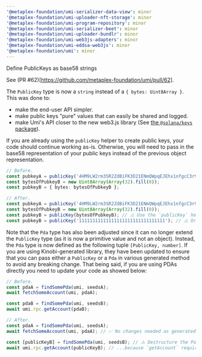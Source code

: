 ```yaml
---
'@metaplex-foundation/umi-serializer-data-view': minor
'@metaplex-foundation/umi-uploader-nft-storage': minor
'@metaplex-foundation/umi-program-repository': minor
'@metaplex-foundation/umi-serializer-beet': minor
'@metaplex-foundation/umi-uploader-bundlr': minor
'@metaplex-foundation/umi-web3js-adapters': minor
'@metaplex-foundation/umi-eddsa-web3js': minor
'@metaplex-foundation/umi': minor
---
```


Define PublicKeys as base58 strings

See (PR #62)[https://github.com/metaplex-foundation/umi/pull/62].

The `PublicKey` type is now a `string` instead of a `{ bytes: Uint8Array }`. This was done to:

- make the end-user API simpler.
- make public keys "pure" values that can easily be shared and logged.
- make Umi's API closer to the new web3.js library (See [the `@solana/keys` package](https://github.com/solana-labs/solana-web3.js/blob/6524b01189cd4917da62fe78a33fef58bd692986/packages/keys/src/base58.ts)).

If you are already using the `publicKey` helper to create public keys, your code should continue working as-is. Otherwise, you will need to pass in the base58 representation of your public keys instead of the previous object representation.

```ts
// Before.
const pubkeyA = publicKey('4HM9LW2rm3SR2ZdBiFK3D21ENmQWpqEJEhx1nfgcC3r9');
const bytesOfPubkeyB = new Uint8Array(Array(32).fill(0));
const pubkeyB = { bytes: bytesOfPubkeyB };

// After.
const pubkeyA = publicKey('4HM9LW2rm3SR2ZdBiFK3D21ENmQWpqEJEhx1nfgcC3r9'); // ✅ No changes needed.
const bytesOfPubkeyB = new Uint8Array(Array(32).fill(0));
const pubkeyB = publicKey(bytesOfPubkeyB); // ⚠️ Use the `publicKey` helper to convert to a `PublicKey` string.
const pubkeyB = publicKey('11111111111111111111111111111111'); // ⚠️ Or pass in the base58 string directly.
```

Note that the `Pda` type has also been adjusted since it can no longer extend the `PublicKey` type (as it is now a primitive value and not an object). Instead, the `Pda` type is now defined as the following tuple `[PublicKey, number]`. If you are using Kinobi-generated library, they have been updated to ensure that you can pass either a `PublicKey` or a `Pda` in various generated method to avoid any breaking change. That being said, if you are using PDAs directly you need to update your code as showed below:

```ts
// Before.
const pdaA = findSomePda(umi, seedsA);
await fetchSomeAccount(umi, pdaA);

const pdaB = findSomePda(umi, seedsB);
await umi.rpc.getAccount(pdaB);

// After.
const pdaA = findSomePda(umi, seedsA);
await fetchSomeAccount(umi, pdaA); // ✅ No changes needed as generated methods now accept PublicKey | Pda.

const [publicKeyB] = findSomePda(umi, seedsB); // ⚠️ Destructure the Pda to get the PublicKey...
await umi.rpc.getAccount(publicKeyB); // ...because `getAccount` requires a `PublicKey`.
```

